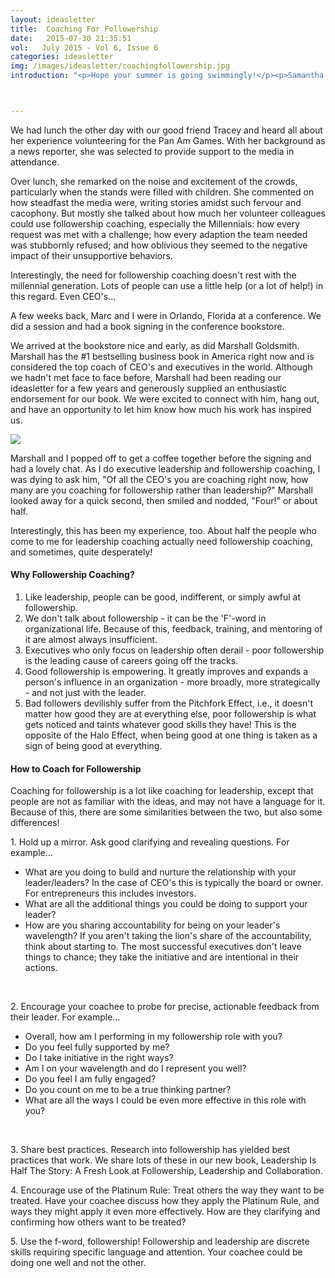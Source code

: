 ```yaml
---
layout: ideasletter
title:  Coaching For Followership
date:   2015-07-30 21:35:51
vol:   July 2015 - Vol 6, Issue 6
categories: ideasletter
img: /images/ideasletter/coachingfollowership.jpg
introduction: "<p>Hope your summer is going swimmingly!</p><p>Samantha & Marc</p><br><p><i>Leadership Is Half The Story</i> available now in bookstores and online bookstores all over.</p><br><p>Events and projects for the fall and winter will be updated in the next ideas letter. Stay tuned.</p>"



---
```


<p>We had lunch the other day with our good friend Tracey and heard all about her experience volunteering for the Pan Am Games. With her background as a news reporter, she was selected to provide support to the media in attendance.</p>

<p>Over lunch, she remarked on the noise and excitement of the crowds, particularly when the stands were filled with children. She commented on how steadfast the media were, writing stories amidst such fervour and cacophony.  But mostly she talked about how much her volunteer colleagues could use followership coaching, especially the Millennials:  how every request was met with a challenge; how every adaption the team needed was stubbornly refused; and how oblivious they seemed to the negative impact of their unsupportive behaviors.</p>

<p>Interestingly, the need for followership coaching doesn't rest with the millennial generation. Lots of people can use a little help (or a lot of help!) in this regard. Even CEO's...</p>

<p>A few weeks back, Marc and I were in Orlando, Florida at a conference. We did a session and had a book signing in the conference bookstore. </p>

<p>We arrived at the bookstore nice and early, as did Marshall Goldsmith. Marshall has the #1 bestselling business book in America right now and is considered the top coach of CEO's and executives in the world. Although we hadn't met face to face before, Marshall had been reading our ideasletter for a few years and generously supplied an enthusiastic endorsement for our book. We were excited to connect with him, hang out, and have an opportunity to let him know how much his work has inspired us.</p><img class="inlineimage" src="{{ site.url }}{{ site.baseurl }}{{ page.img }}">

<p>Marshall and I popped off to get a coffee together before the signing and had a lovely chat. As I do executive leadership and followership coaching, I was dying to ask him, "Of all the CEO's you are coaching right now, how many are you coaching for followership rather than leadership?" Marshall looked away for a quick second, then smiled and nodded, "Four!" or about half.</p>


<p>Interestingly, this has been my experience, too. About half the people who come to me for leadership coaching actually need followership coaching, and sometimes, quite desperately!</p>

<h4>Why Followership Coaching?</h4>
			
<ol>
	<li>Like leadership, people can be good, indifferent, or simply awful at followership.</li>
	<li>We don't talk about followership - it can be the 'F'-word in organizational life. Because of this, feedback, training, and mentoring of it are almost always insufficient.</li>
	<li>Executives who only focus on leadership often derail - poor followership is the leading cause of careers going off the tracks.</li>
	<li>Good followership is empowering. It greatly improves and expands a person's influence in an organization - more broadly, more strategically - and not just with the leader.</li>
	<li>Bad followers devilishly suffer from the Pitchfork Effect, i.e., it doesn't matter how good they are at everything else, poor followership is what gets noticed and taints whatever good skills they have! This is the opposite of the Halo Effect, when being good at one thing is taken as a sign of being good at everything.</li>
</ol>

<h4>How to Coach for Followership</h4>

<p>Coaching for followership is a lot like coaching for leadership, except that people are not as familiar with the ideas, and may not have a language for it. Because of this, there are some similarities between the two, but also some differences!</p>

<p>1. Hold up a mirror. Ask good clarifying and revealing questions. For example...</p>
<ul>
	<li>What are you doing to build and nurture the relationship with your leader/leaders? In the case of CEO's this is typically the board or owner. For entrepreneurs this includes investors.</li>
	<li>What are all the additional things you could be doing to support your leader?</li>
	<li>How are you sharing accountability for being on your leader's wavelength? If you aren't taking the lion's share of the accountability, think about starting to. The most successful executives don't leave things to chance; they take the initiative and are intentional in their actions.</li>
</ul>

<br> 

<p>2. Encourage your coachee to probe for precise, actionable feedback from their leader. For example...</p>

<ul>
	<li>Overall, how am I performing in my followership role with you?</li>
	<li>Do you feel fully supported by me?</li>
	<li>Do I take initiative in the right ways?</li>
	<li>Am I on your wavelength and do I represent you well?</li>
	<li>Do you feel I am fully engaged?</li>
	<li>Do you count on me to be a true thinking partner?</li>
	<li>What are all the ways I could be even more effective in this role with you?</li>
</ul>

<br>

<p>3. Share best practices. Research into followership has yielded best practices that work. We share lots of these in our new book, Leadership Is Half The Story: A Fresh Look at Followership, Leadership and Collaboration.</p>

<p>4. Encourage use of the Platinum Rule: Treat others the way they want to be treated. Have your coachee discuss how they apply the Platinum Rule, and ways they might apply it even more effectively. How are they clarifying and confirming how others want to be treated?</p>

<p>5. Use the f-word, followership! Followership and leadership are discrete skills requiring specific language and attention. Your coachee could be doing one well and not the other.</p>
